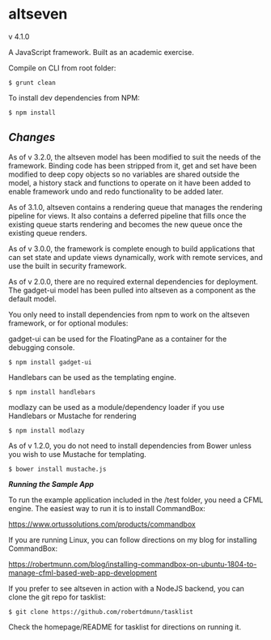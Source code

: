 altseven
=========

v 4.1.0

A JavaScript framework. Built as an academic exercise.


Compile on CLI from root folder:

    $ grunt clean

To install dev dependencies from NPM:

    $ npm install


***Changes***
--------

As of v 3.2.0, the altseven model has been modified to suit the needs of the framework. Binding code has been stripped from it, get and set have been modified to deep copy objects so no variables are shared outside the model, a history stack and functions to operate on it have been added to enable framework undo and redo functionality to be added later.

As of 3.1.0, altseven contains a rendering queue that manages the rendering pipeline for views. It also contains a deferred pipeline that fills once the existing queue starts rendering and becomes the new queue once the existing queue renders.

As of v 3.0.0, the framework is complete enough to build applications that can set state and update views dynamically, work with remote services, and use the built in security framework.

As of v 2.0.0, there are no required external dependencies for deployment. The gadget-ui model has been pulled into altseven as a component as the default model.

You only need to install dependencies from npm to work on the altseven framework, or for optional modules:

gadget-ui can be used for the FloatingPane as a container for the debugging console.

    $ npm install gadget-ui

Handlebars can be used as the templating engine.

    $ npm install handlebars

modlazy can be used as a module/dependency loader if you use Handlebars or Mustache for rendering

    $ npm install modlazy


As of v 1.2.0, you do not need to install dependencies from Bower unless you wish to use Mustache for templating.

    $ bower install mustache.js


***Running the Sample App***

To run the example application included in the /test folder, you need a CFML engine. The easiest way to run it is to install CommandBox:

https://www.ortussolutions.com/products/commandbox

If you are running Linux, you can follow directions on my blog for installing CommandBox:

https://robertmunn.com/blog/installing-commandbox-on-ubuntu-1804-to-manage-cfml-based-web-app-development


If you prefer to see altseven in action with a NodeJS backend, you can clone the git repo for tasklist:

    $ git clone https://github.com/robertdmunn/tasklist

Check the homepage/README for tasklist for directions on running it.
